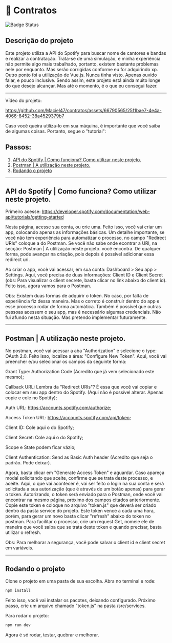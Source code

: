 # 📜 Contratos
![Badge Status](https://img.shields.io/badge/status-em%20desenvolvimento-%2360C25E)

## Descrição do projeto
Este projeto utiliza a API do Spotify para buscar nome de cantores e bandas e realizar a contratação. Trata-se de uma simulação, e minha experiência não permite algo mais trabalhado, portanto, existem bastante problemas nele por enquanto. Mas serão corrigidas conforme eu for adquirindo xp. Outro ponto foi a utilização de Vue.js. Nunca tinha visto. Apenas ouvido falar, e pouco inclusive. Sendo assim, este projeto está ainda muito longe do que desejo alcançar. Mas até o momento, é o que eu consegui fazer.

*******

Vídeo do projeto:

https://github.com/Maciel47/contratos/assets/66790565/25f1bae7-4e4a-4066-8452-38a4529379b7

Caso você queira utiliza-lo em sua máquina, é importante que você saiba de algumas coisas. Portanto, segue o "tutorial":

## Passos:
 1. [API do Spotify | Como funciona? Como utilizar neste projeto.](#apiuse)
 2. [Postman | A utilização neste projeto.](#getinfoapi)
 3. [Rodando o projeto](#rundev)

*******

<div id='apiuse'/> 
  
## API do Spotify | Como funciona? Como utilizar neste projeto.
Primeiro acesse: https://developer.spotify.com/documentation/web-api/tutorials/getting-started

Nesta página, acesse sua conta, ou crie uma. Feito isso, você vai criar um app, colocando apenas as informações básicas. Um detalhe importante, se você não tem experiência para automatizar o processo, no campo "Redirect URIs" coloque a do Postman. Se você não sabe onde econtrar a URI, na secção: Postman | A utilização neste projeto. você encontra. De qualquer forma, pode avançar na criação, pois depois é possível adicionar essa redirect uri.

Ao criar o app, você vai acessar, em sua conta: Dashboard > Seu app > Settings. Aqui, você precisa de duas informações: Client ID e Client Secret (obs: Para visualizar o client secrete, basta clicar no link abaixo do client id). Feito isso, agora vamos para o Postman.

Obs: Existem duas formas de adquirir o token. No caso, por falta de experiência fiz dessa maneira. Mas o correto é construir dentro do app e esse processo rodar de forma automática. Também é possível que outras pessoas acessem o seu app, mas é necessário algumas credenciais. Não fui afundo nesta situação. Mas pretendo implementar futuramente.
*******

<div id='getinfoapi'/> 
  
## Postman | A utilização neste projeto.
No postman, você vai acessar a aba "Authorization" e selecione o type: OAuth 2.0. Feito isso, localize a área: "Configure New Token". Aqui, você vai preencher e/ou selecionar os campos da seguinte forma:

Grant Type: Authorization Code (Acredito que já vem selecionado este mesmo);

Callback URL: Lembra da "Redirect URIs"? É essa que você vai copiar e colocar em seu app dentro do Spotify. (Aqui não é possível alterar. Apenas copie e cole no Spotify);

Auth URL: https://accounts.spotify.com/authorize;

Access Token URL: https://accounts.spotify.com/api/token;

Client ID: Cole aqui o do Spotify;

Client Secret: Cole aqui o do Spotify;

Scope e State podem ficar vázio;

Client Authentication: Send as Basic Auth header (Acredito que seja o padrão. Pode deixar).

Agora, basta clicar em "Generate Access Token" e aguardar. Caso apareça modal solicitando que aceite, confirme que se trata deste processo, e aceite. Aqui, o que vai acontecer é, vai ser feito o login na sua conta e será solicitada a sua autorização (que é através de um botão apenas) para gerar o token. Autorizando, o token será enviado para o Postman, onde você vai encontrar na mesmo página, próximo dos campos citados anteriormente. Copie este token e coloque no arquivo "token.js" que deverá ser criado dentro da pasta service do projeto. Este token vence a cada uma hora, porém, para gerar um novo basta clicar "refresh" abaixo do token no postman. Para facilitar o processo, crie um request Get, nomeie ele de maneira que você saiba que se trata deste token e quando precisar, basta utilizar o refresh. 

Obs: Para melhorar a segurança, você pode salvar o client id e client secret em variáveis. 

*******

<div id='rundev'/>

## Rodando o projeto

Clone o projeto em uma pasta de sua escolha. Abra no terminal e rode: 

```sh
npm install
```

Feito isso, você vai instalar os pacotes, deixando configurado. Próximo passo, crie um arquivo chamado "token.js" na pasta /src/services.

Para rodar o projeto:

```sh
npm run dev
```

Agora é só rodar, testar, quebrar e melhorar.
